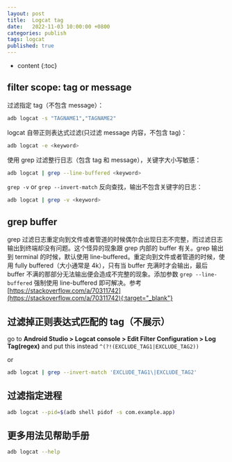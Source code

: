 ```yaml
---
layout: post
title:  Logcat tag
date:   2022-11-03 10:00:00 +0800
categories: publish
tags: logcat
published: true
---
```


* content
{:toc}

## filter scope: tag or message

过滤指定 tag（不包含 message）：

```bash
adb logcat -s "TAGNAME1","TAGNAME2"
```

logcat 自带正则表达式过滤(只过滤 message 内容，不包含 tag)：

```bash
adb logcat -e <keyword>
```

使用 grep 过滤整行日志（包含 tag 和 message），关键字大小写敏感：

```bash
adb logcat | grep --line-buffered <keyword> 
```

`grep -v` or `grep --invert-match` 反向查找，输出不包含关键字的日志：

```bash
adb logcat | grep -v <keyword> 
```

## grep buffer

grep 过滤日志重定向到文件或者管道的时候偶尔会出现日志不完整，而过滤日志输出到终端却没有问题。这个怪异的现象跟 grep 内部的 buffer 有关。grep 输出到 terminal 的时候，默认使用 line-buffered。重定向到文件或者管道的时候，使用 fully buffered（大小通常是 4k），只有当 buffer 充满时才会输出，最后 buffer 不满的那部分无法输出便会造成不完整的现象。添加参数 `grep --line-buffered` 强制使用 line-buffered 即可解决。参考 [https://stackoverflow.com/a/70311742](https://stackoverflow.com/a/70311742){:target="_blank"}

## 过滤掉正则表达式匹配的 tag（不展示）

go to **Android Studio > Logcat console > Edit Filter Configuration > Log Tag(regex)** and put this instead
`^(?!(EXCLUDE_TAG1|EXCLUDE_TAG2))`

or

```bash
adb logcat | grep --invert-match 'EXCLUDE_TAG1\|EXCLUDE_TAG2'
```

## 过滤指定进程

```bash
adb logcat --pid=$(adb shell pidof -s com.example.app)
```

## 更多用法见帮助手册

```bash
adb logcat --help
```

<!-- https://stackoverflow.com/questions/6173985/filter-output-in-logcat-by-tagname -->
<!-- https://stackoverflow.com/questions/29619376/how-to-exclude-log-tag-in-logcat-android-studio -->
<!-- https://stackoverflow.com/questions/5511433/how-to-exclude-certain-messages-by-tag-name-using-android-adb-logcat/ -->
<!-- https://developer.android.com/studio/command-line/logcat -->
<!-- https://stackoverflow.com/a/70311742 -->